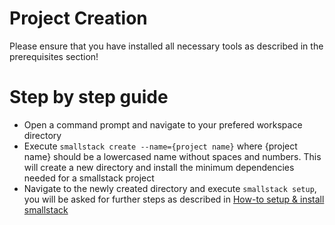 # Project Creation
Please ensure that you have installed all necessary tools as described in the prerequisites section!

# Step by step guide
* Open a command prompt and navigate to your prefered workspace directory
* Execute `smallstack create --name={project name}` where {project name} should be a lowercased name without spaces and numbers. This will create a new directory and install the minimum dependencies needed for a smallstack project
* Navigate to the newly created directory and execute `smallstack setup`, you will be asked for further steps as described in [How-to setup & install smallstack](/docs/general/setup)